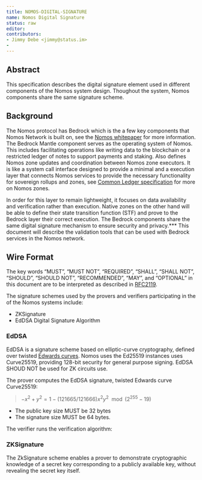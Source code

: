 ```yaml
---
title: NOMOS-DIGITAL-SIGNATURE
name: Nomos Digital Signature
status: raw
editor: 
contributors:
- Jimmy Debe <jimmy@status.im>
- 
---
```


## Abstract

This specification describes the digital signature element used in different components of the Nomos system design.
Thoughout the system, Nomos components share the same signature scheme.

## Background

The Nomos protocol has Bedrock which is the a few key components that Nomos Network is built on,
see the 
[Nomos whitepaper](https://nomos-tech.notion.site/The-Nomos-Whitepaper-1fd261aa09df81318690c6f398064efb?pvs=97#1fd261aa09df817bac4ad46fdb8d94ab)
for more information. 
The Bedrock Mantle component serves as the operating system of Nomos.
This includes facilitating operations like writing data to the blockchain or
a restricted ledger of notes to support payments and staking.
Also defines Nomos zone updates and coordination between Nomos zone executors.
It is like a system call interface designed to provide a minimal and 
a execution layer that connects Nomos services to provide the necessary functionality for sovereign rollups and zones,
see [Common Ledger specification](https://nomos-tech.notion.site/Common-Ledger-Specification-1fd261aa09df81088b76f39cbbe7c648) for more on Nomos zones.

In order for this layer to remain lightweight, it focuses on data availability and
verification rather than execution.
Native zones on the other hand will be able to define their state transition function (STF) and
prove to the Bedrock layer their correct execution.
The Bedrock components share the same digital signature mechanism to ensure security and privacy.***
This document will describe the validation tools that can be used with Bedrock services in the Nomos network.

## Wire Format

The key words “MUST”, “MUST NOT”, “REQUIRED”, “SHALL”, “SHALL NOT”,
“SHOULD”, “SHOULD NOT”, “RECOMMENDED”, “MAY”, and
“OPTIONAL” in this document are to be interpreted as described in [RFC2119](https://www.ietf.org/rfc/rfc2119.txt).

The signature schemes used by the provers and verifiers participating in the of the Nomos systems include:

- ZKSignature
- EdDSA Digital Signature Algorithm

### EdDSA

EdDSA is a signature scheme based on elliptic-curve cryptography,
defined over twisted [Edwards curves](https://eprint.iacr.org/2008/013.pdf).
Nomos uses the Ed25519 instances uses Curve25519, 
providing 128-bit security for general purpose signing.
EdDSA SHOUD NOT be used for ZK circuits use.

The prover computes the EdDSA signature, twisted Edwards curve Curve25519:

> $-x^2 + y^2 = 1 - (121665/121666)x^2y^2 \mod{(2^{255} - 19)}$

- The public key size MUST be 32 bytes
- The signature size MUST be 64 bytes.

The verifier runs the verification algorithm:


### ZKSignature

The ZkSignature scheme enables a prover to demonstrate cryptographic knowledge of a secret key corresponding to a publicly available key,
without revealing the secret key itself.


